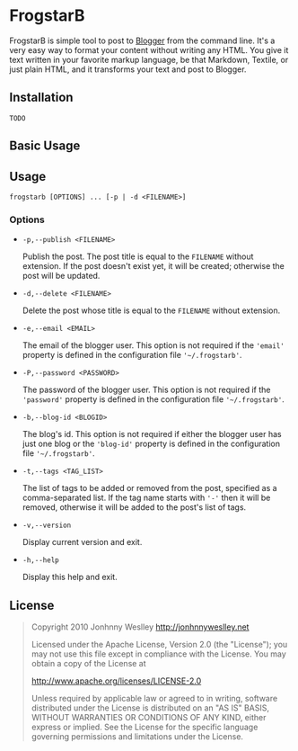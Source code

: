 # FrogstarB

FrogstarB is simple tool to post to [Blogger](http://www.blogger.com) from the command line. It's a very easy way to format your content without writing any HTML. You give it text written in your favorite markup language, be that Markdown, Textile, or just plain HTML, and it transforms your text and post to Blogger.

## Installation

`TODO`

## Basic Usage

## Usage

  `frogstarb [OPTIONS] ... [-p | -d <FILENAME>]`

### Options

* `-p,--publish <FILENAME>`

  Publish the post. The post title is equal to the `FILENAME` without extension. If the post doesn't exist yet, it will be created; otherwise the post will be updated.

* `-d,--delete <FILENAME>`

  Delete the post whose title is equal to the `FILENAME` without extension.

* `-e,--email <EMAIL>`

  The email of the blogger user. This option is not required if the `'email'` property is defined in the configuration file `'~/.frogstarb'`.

* `-P,--password <PASSWORD>`

  The password of the blogger user. This option is not required if the `'password'` property is defined in the configuration file `'~/.frogstarb'`.

* `-b,--blog-id <BLOGID>`

  The blog's id. This option is not required if either the blogger user has just one blog or the `'blog-id'` property is defined in the configuration file `'~/.frogstarb'`.

* `-t,--tags <TAG_LIST>`

  The list of tags to be added or removed from the post, specified as a comma-separated list. If the tag name starts with `'-'` then it will be removed, otherwise it will be added to the post's list of tags.

* `-v,--version`

  Display current version and exit.

* `-h,--help`

  Display this help and exit.

## License

>  Copyright 2010 Jonhnny Weslley <http://jonhnnyweslley.net>
>
>  Licensed under the Apache License, Version 2.0 (the "License"); you may not use this file except in compliance with the License. You may obtain a copy of the License at
>
>  <http://www.apache.org/licenses/LICENSE-2.0>
>
>  Unless required by applicable law or agreed to in writing, software distributed under the License is distributed on an "AS IS" BASIS, WITHOUT WARRANTIES OR CONDITIONS OF ANY KIND, either express or implied. See the License for the specific language governing permissions and limitations under the License.
